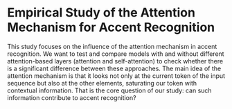 # Empirical Study of the Attention Mechanism for Accent Recognition

This study focuses on the influence of the attention mechanism in accent recognition. We want to test and compare models with and without different attention-based layers (attention and self-attention) to check whether there is a significant difference between these approaches. The main idea of the attention mechanism is that it looks not only at the current token of the input sequence but also at the other elements, saturating our token with contextual information. That is the core question of our study: can such information contribute to accent recognition?
